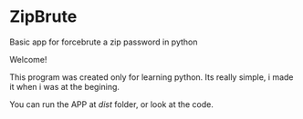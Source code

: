 # ZipBrute
Basic app for forcebrute a zip password in python


Welcome!

This program was created only for learning python. Its really simple, i made it when i was at the begining.

You can run the APP at *dist* folder, or look at the code.
